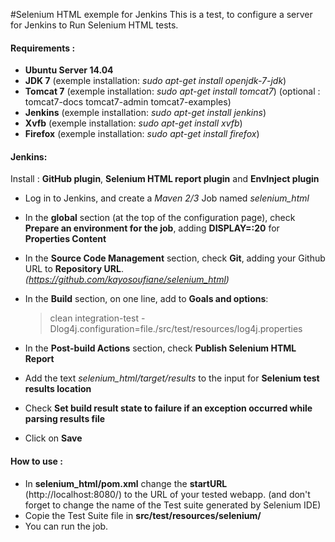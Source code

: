 #Selenium HTML exemple for Jenkins 
 This is a test, to configure a server for Jenkins to Run Selenium HTML tests.
 
#### Requirements :
  - __Ubuntu Server 14.04__
  - __JDK 7__
 (exemple installation: _sudo apt-get install openjdk-7-jdk_)
  - __Tomcat 7__
 (exemple installation: _sudo apt-get install tomcat7_) (optional : tomcat7-docs tomcat7-admin tomcat7-examples)
  - __Jenkins__
 (exemple installation: _sudo apt-get install jenkins_)
  - __Xvfb__
 (exemple installation: _sudo apt-get install xvfb_)
  - __Firefox__
 (exemple installation: _sudo apt-get install firefox_)
    
#### Jenkins:
Install : __GitHub plugin__, __Selenium HTML report plugin__ and __EnvInject plugin__

- Log in to Jenkins, and create a *Maven 2/3* Job named *selenium_html*
- In the __global__ section (at the top of the configuration page), check __Prepare an environment for the job__, adding **DISPLAY=:20** for __Properties Content__
- In the __Source Code Management__ section, check __Git__, adding your Github URL to __Repository URL__. *(https://github.com/kayosoufiane/selenium_html)*
- In the __Build__ section, on one line, add to __Goals and options__:

    > clean integration-test -Dlog4j.configuration=file./src/test/resources/log4j.properties
- In the __Post-build Actions__ section, check __Publish Selenium HTML Report__
- Add the text *selenium_html/target/results* to the input for __Selenium test results location__
- Check __Set build result state to failure if an exception occurred while parsing results file__
- Click on __Save__

#### How to use :
- In **selenium_html/pom.xml** change the __startURL__ (http://localhost:8080/) to the URL of your tested webapp. (and don't forget to change the name of the Test suite generated by Selenium IDE)
- Copie the Test Suite file in __src/test/resources/selenium/__
- You can run the job.
